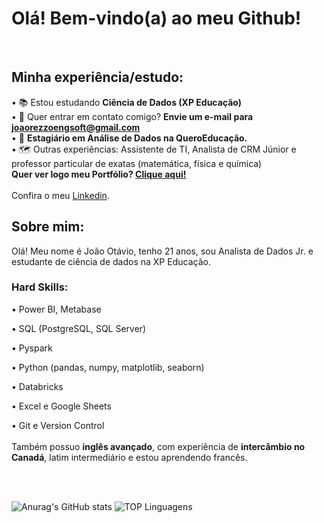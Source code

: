 # Olá! Bem-vindo(a) ao meu Github!
<br>

## Minha experiência/estudo:
• 📚 Estou estudando **Ciência de Dados (XP Educação)**<br>
• 📧 Quer entrar em contato comigo? **Envie um e-mail para joaorezzoengsoft@gmail.com** <br>
• 🎲 **Estagiário em Análise de Dados na QueroEducação.**<br>
• 🗺️ Outras experiências: Assistente de TI, Analista de CRM Júnior e professor particular de exatas (matemática, física e química)
<br>
**Quer ver logo meu Portfólio? [Clique aqui!](https://github.com/joaorezzo/portfolio)**
<br>
<br>
Confira o meu [Linkedin](www.linkedin.com/in/joão-otávio-cardoso).
<br>

## Sobre mim:
Olá! Meu nome é João Otávio, tenho 21 anos, sou Analista de Dados Jr. e estudante de ciência de dados na XP Educação.<br>

### Hard Skills:

• Power BI, Metabase

• SQL (PostgreSQL, SQL Server)

• Pyspark

• Python (pandas, numpy, matplotlib, seaborn)

• Databricks

• Excel e Google Sheets

• Git e Version Control
<br>
<br>
Também possuo **inglês avançado**, com experiência de **intercâmbio no Canadá**, latim intermediário e estou aprendendo francês.

<br>
<br>
  
![Anurag's GitHub stats](https://github-readme-stats.vercel.app/api?username=joaorezzo&hide=stars,title&show_icons=true&theme=gotham&bg_color=00000000)    ![TOP Linguagens](https://github-readme-stats.vercel.app/api/top-langs/?username=joaorezzo&layout=compact&theme=gotham&bg_color=00000000)



